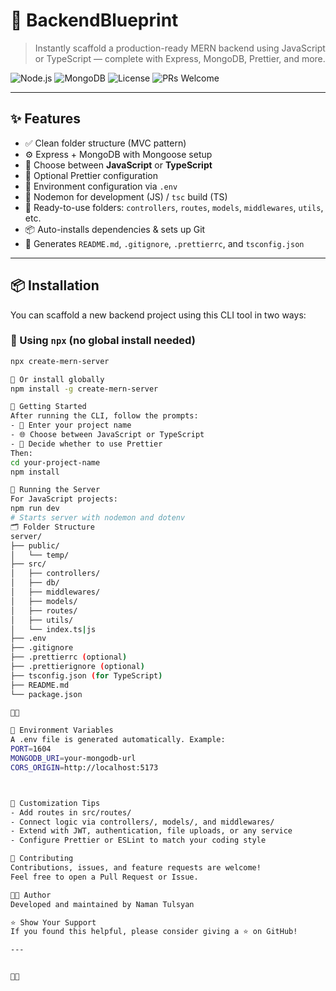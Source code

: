 # 🚀 BackendBlueprint

> Instantly scaffold a production-ready MERN backend using JavaScript or TypeScript — complete with Express, MongoDB, Prettier, and more.

![Node.js](https://img.shields.io/badge/Node.js-18.x-green)
![MongoDB](https://img.shields.io/badge/MongoDB-Atlas-brightgreen)
![License](https://img.shields.io/badge/license-MIT-blue)
![PRs Welcome](https://img.shields.io/badge/PRs-welcome-brightgreen)

---

## ✨ Features

- ✅ Clean folder structure (MVC pattern)
- ⚙️ Express + MongoDB with Mongoose setup
- 🎯 Choose between **JavaScript** or **TypeScript**
- 🔧 Optional Prettier configuration
- 🧪 Environment configuration via `.env`
- 🔁 Nodemon for development (JS) / `tsc` build (TS)
- 📁 Ready-to-use folders: `controllers`, `routes`, `models`, `middlewares`, `utils`, etc.
- 📦 Auto-installs dependencies & sets up Git
- 📜 Generates `README.md`, `.gitignore`, `.prettierrc`, and `tsconfig.json`

---

## 📦 Installation

You can scaffold a new backend project using this CLI tool in two ways:

### 🔹 Using `npx` (no global install needed)
```bash
npx create-mern-server

🔹 Or install globally
npm install -g create-mern-server

🚀 Getting Started
After running the CLI, follow the prompts:
- 📁 Enter your project name
- 🌐 Choose between JavaScript or TypeScript
- 🎨 Decide whether to use Prettier
Then:
cd your-project-name
npm install

🧪 Running the Server
For JavaScript projects:
npm run dev
# Starts server with nodemon and dotenv
🗂 Folder Structure
server/
├── public/
│   └── temp/
├── src/
│   ├── controllers/
│   ├── db/
│   ├── middlewares/
│   ├── models/
│   ├── routes/
│   ├── utils/
│   └── index.ts|js
├── .env
├── .gitignore
├── .prettierrc (optional)
├── .prettierignore (optional)
├── tsconfig.json (for TypeScript)
├── README.md
└── package.json



🔐 Environment Variables
A .env file is generated automatically. Example:
PORT=1604
MONGODB_URI=your-mongodb-url
CORS_ORIGIN=http://localhost:5173



🧰 Customization Tips
- Add routes in src/routes/
- Connect logic via controllers/, models/, and middlewares/
- Extend with JWT, authentication, file uploads, or any service
- Configure Prettier or ESLint to match your coding style

🤝 Contributing
Contributions, issues, and feature requests are welcome!
Feel free to open a Pull Request or Issue.

👨‍💻 Author
Developed and maintained by Naman Tulsyan

⭐️ Show Your Support
If you found this helpful, please consider giving a ⭐️ on GitHub!

---



